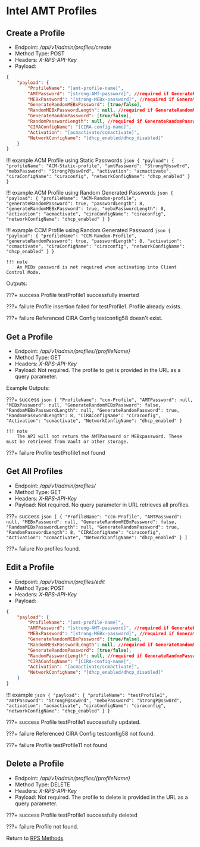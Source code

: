 # Intel AMT Profiles

## Create a Profile


* Endpoint: */api/v1/admin/profiles/create*
* Method Type: POST
* Headers: *X-RPS-API-Key*
* Payload:

```json
{
    "payload": {
        "ProfileName": "[amt-profile-name]",
        "AMTPassword": "[strong-AMT-password]", //required if GenerateRandomPassword is false
        "MEBxPassword": "[strong-MEBx-password]", //required if GenerateRandomMEBxPassword is false
        "GenerateRandomMEBxPassword": [true/false],
        "RandomMEBxPasswordLength": null, //required if GenerateRandomMEBxPassword is true
        "GenerateRandomPassword": [true/false],
        "RandomPasswordLength": null, //required if GenerateRandomPassword is true
        "CIRAConfigName": "[CIRA-config-name]",
        "Activation": "[acmactivate/ccmactivate]",
        "NetworkConfigName": "[dhcp_enabled/dhcp_disabled]"
    }
}
```

!!! example
    ACM Profile using Static Passwords
    ``` json
    {
        "payload": {
            "profileName": "ACM-Static-profile",
            "amtPassword": "StrongP@ssw0rd",
            "mebxPassword": "StrongP@ssw0rd",
            "activation": "acmactivate",
            "ciraConfigName": "ciraconfig",
            "networkConfigName": "dhcp_enabled"
        }
    }
    ```

!!! example
    ACM Profile using Random Generated Passwords
    ``` json
    {
        "payload": {
            "profileName": "ACM-Random-profile",
            "generateRandomPassword": true,
            "passwordLength": 8,
            "generateRandomMEBxPassword": true,
            "mebxPasswordLength": 8,
            "activation": "acmactivate",
            "ciraConfigName": "ciraconfig",
            "networkConfigName": "dhcp_enabled"
        }
    }
    ```

!!! example
    CCM Profile using Random Generated Password
    ``` json
    {
        "payload": {
            "profileName": "CCM-Random-Profile",
            "generateRandomPassword": true,
            "passwordLength": 8,
            "activation": "ccmactivate",
            "ciraConfigName": "ciraconfig",
            "networkConfigName": "dhcp_enabled"
        }
    }
    ```

    !!! note
        An MEBx password is not required when activating into Client Control Mode.

Outputs:

???+ success
    Profile testProfile1 successfully inserted

???+ failure
    Profile insertion failed for testProfile1. Profile already exists. 

???+ failure 
    Referenced CIRA Config testconfig58 doesn't exist.

## Get a Profile

* Endpoint: */api/v1/admin/profiles/{profileName}*
* Method Type: GET
* Headers: *X-RPS-API-Key*
* Payload: Not required. The profile to get is provided in the URL as a query parameter.

Example Outputs:

???+ success
    ```json
    {
        "ProfileName": "ccm-Profile",
        "AMTPassword": null,
        "MEBxPassword": null,
        "GenerateRandomMEBxPassword": false,
        "RandomMEBxPasswordLength": null,
        "GenerateRandomPassword": true,
        "RandomPasswordLength": 8,
        "CIRAConfigName": "ciraconfig",
        "Activation": "ccmactivate",
        "NetworkConfigName": "dhcp_enabled"
    }
    ```
    
    !!! note
        The API will not return the AMTPassword or MEBxpassword. These must be retrieved from Vault or other storage.

???+ failure
    Profile testProfile1 not found

## Get All Profiles

* Endpoint: */api/v1/admin/profiles/*
* Method Type: GET
* Headers: *X-RPS-API-Key*
* Payload: Not required. No query parameter in URL retrieves all profiles.

???+ success
    ```json
    [
        {
            "ProfileName": "ccm-Profile",
            "AMTPassword": null,
            "MEBxPassword": null,
            "GenerateRandomMEBxPassword": false,
            "RandomMEBxPasswordLength": null,
            "GenerateRandomPassword": true,
            "RandomPasswordLength": 8,
            "CIRAConfigName": "ciraconfig",
            "Activation": "ccmactivate",
            "NetworkConfigName": "dhcp_enabled"
        }
    ]
    ```

???+ failure 
    No profiles found.


## Edit a Profile

* Endpoint: */api/v1/admin/profiles/edit*
* Method Type: POST
* Headers: *X-RPS-API-Key*
* Payload:

```json
{
    "payload": {
        "ProfileName": "[amt-profile-name]",
        "AMTPassword": "[strong-AMT-password]", //required if GenerateRandomPassword is false
        "MEBxPassword": "[strong-MEBx-password]", //required if GenerateRandomMEBxPassword is false
        "GenerateRandomMEBxPassword": [true/false],
        "RandomMEBxPasswordLength": null, //required if GenerateRandomMEBxPassword is true
        "GenerateRandomPassword": [true/false],
        "RandomPasswordLength": null, //required if GenerateRandomPassword is true
        "CIRAConfigName": "[CIRA-config-name]",
        "Activation": "[acmactivate/ccmactivate]",
        "NetworkConfigName": "[dhcp_enabled/dhcp_disabled]"
    }
}
```

!!! example
    ``` json
    {
        "payload": {
            "profileName": "testProfile1",
            "amtPassword": "StrongP@ssw0rd",
            "mebxPassword": "StrongP@ssw0rd",
            "activation": "acmactivate",
            "ciraConfigName": "ciraconfig",
            "networkConfigName": "dhcp_enabled"
        }
    }
    ```

???+ success
    Profile testProfile1 successfully updated.

???+ failure
    Referenced CIRA Config testconfig58 not found.

???+ failure
    Profile testProfile11 not found

## Delete a Profile

* Endpoint: */api/v1/admin/profiles/{profileName}*
* Method Type: DELETE
* Headers: *X-RPS-API-Key*
* Payload: Not required. The profile to delete is provided in the URL as a query parameter.

???+ success
    Profile testProfile1 successfully deleted

???+ failure
    Profile not found.

Return to [RPS Methods](../indexRPS.md)